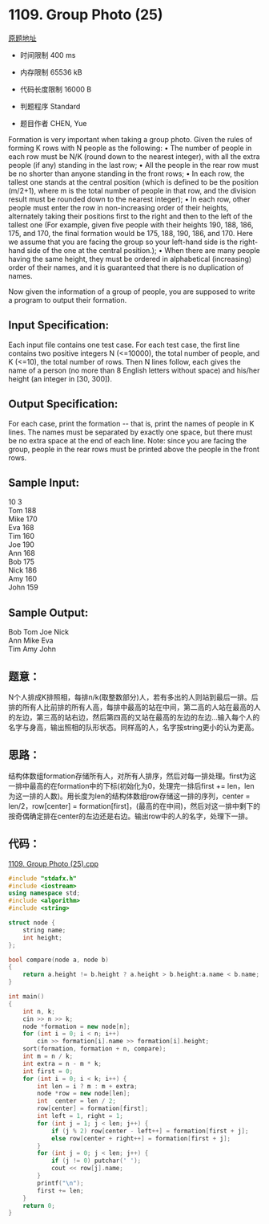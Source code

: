 # 1109. Group Photo (25)

[原题地址](https://www.patest.cn/contests/pat-a-practise/1109)

* 时间限制 400 ms



* 内存限制 65536 kB



* 代码长度限制 16000 B



* 判题程序 Standard 

* 题目作者 CHEN, Yue



Formation is very important when taking a group photo. Given the rules of forming K rows with N people as the following:
• The number of people in each row must be N/K (round down to the nearest integer), with all the extra people (if any) standing in the last row; 
• All the people in the rear row must be no shorter than anyone standing in the front rows; 
• In each row, the tallest one stands at the central position (which is defined to be the position (m/2+1), where m is the total number of people in that row, and the division result must be rounded down to the nearest integer); 
• In each row, other people must enter the row in non-increasing order of their heights, alternately taking their positions first to the right and then to the left of the tallest one (For example, given five people with their heights 190, 188, 186, 175, and 170, the final formation would be 175, 188, 190, 186, and 170. Here we assume that you are facing the group so your left-hand side is the right-hand side of the one at the central position.); 
• When there are many people having the same height, they must be ordered in alphabetical (increasing) order of their names, and it is guaranteed that there is no duplication of names. 

Now given the information of a group of people, you are supposed to write a program to output their formation.

## Input Specification: 

Each input file contains one test case. For each test case, the first line contains two positive integers N (<=10000), the total number of people, and K (<=10), the total number of rows. Then N lines follow, each gives the name of a person (no more than 8 English letters without space) and his/her height (an integer in [30, 300]).

## Output Specification: 

For each case, print the formation -- that is, print the names of people in K lines. The names must be separated by exactly one space, but there must be no extra space at the end of each line. Note: since you are facing the group, people in the rear rows must be printed above the people in the front rows. 
## Sample Input:  
10 3  
Tom 188  
Mike 170  
Eva 168  
Tim 160  
Joe 190  
Ann 168  
Bob 175  
Nick 186  
Amy 160  
John 159  

## Sample Output:  
Bob Tom Joe Nick  
Ann Mike Eva  
Tim Amy John  


## 题意：


N个人排成K排照相，每排n/k(取整数部分)人，若有多出的人则站到最后一排。后排的所有人比前排的所有人高，每排中最高的站在中间，第二高的人站在最高的人的左边，第三高的站右边，然后第四高的又站在最高的左边的左边...输入每个人的名字与身高，输出照相的队形状态。同样高的人，名字按string更小的认为更高。

## 思路：

结构体数组formation存储所有人，对所有人排序，然后对每一排处理。first为这一排中最高的在formation中的下标(初始化为0，处理完一排后first += len，len为这一排的人数)。用长度为len的结构体数组row存储这一排的序列，center = len/2，row[center] = formation[first]，(最高的在中间)，然后对这一排中剩下的按奇偶确定排在center的左边还是右边。输出row中的人的名字，处理下一排。


## 代码：

[1109. Group Photo (25).cpp ](https://github.com/jerrykcode/PAT-Advanced-Level-Practise/blob/master/PAT%20Advanced%20Level%20Practice/1109.%20Group%20Photo%20(25)/1109.%20Group%20Photo%20(25).cpp)
```cpp
#include "stdafx.h"
#include <iostream>
using namespace std;
#include <algorithm>
#include <string>

struct node {
	string name;
	int height;
};

bool compare(node a, node b)
{
	return a.height != b.height ? a.height > b.height:a.name < b.name;
}

int main()
{
	int n, k;
	cin >> n >> k;
	node *formation = new node[n];
	for (int i = 0; i < n; i++) 
		cin >> formation[i].name >> formation[i].height;
	sort(formation, formation + n, compare);
	int m = n / k;
	int extra = n - m * k;
	int first = 0;
	for (int i = 0; i < k; i++) {
		int len = i ? m : m + extra;
		node *row = new node[len];
		int  center = len / 2;
		row[center] = formation[first];
		int left = 1, right = 1;
		for (int j = 1; j < len; j++) {
			if (j % 2) row[center - left++] = formation[first + j];
			else row[center + right++] = formation[first + j];
		}
		for (int j = 0; j < len; j++) {
			if (j != 0) putchar(' ');
			cout << row[j].name;
		}
		printf("\n");
		first += len;
	}
    return 0;
}
```




